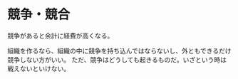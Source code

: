 # 競争・競合

競争があると余計に経費が高くなる。

組織を作るなら、組織の中に競争を持ち込んではならないし、外ともできるだけ競争しない方がいい。
ただ、競争はどうしても起きるものだ。いざという時は戦えないといけない。
